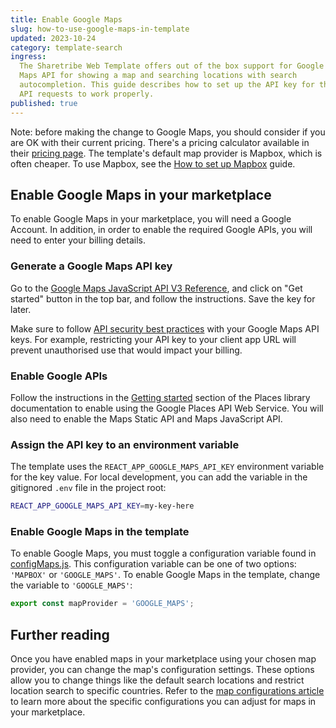 ```yaml
---
title: Enable Google Maps
slug: how-to-use-google-maps-in-template
updated: 2023-10-24
category: template-search
ingress:
  The Sharetribe Web Template offers out of the box support for Google
  Maps API for showing a map and searching locations with search
  autocompletion. This guide describes how to set up the API key for the
  API requests to work properly.
published: true
---
```


<info>

Note: before making the change to Google Maps, you should consider if
you are OK with their current pricing. There's a pricing calculator
available in their
[pricing page](https://cloud.google.com/maps-platform/pricing/). The
template's default map provider is Mapbox, which is often cheaper. To
use Mapbox, see the
[How to set up Mapbox](/template/how-to-set-up-mapbox-for-template/)
guide.

</info>

## Enable Google Maps in your marketplace

To enable Google Maps in your marketplace, you will need a Google
Account. In addition, in order to enable the required Google APIs, you
will need to enter your billing details.

### Generate a Google Maps API key

Go to the
[Google Maps JavaScript API V3 Reference](https://developers.google.com/maps/documentation/javascript/reference),
and click on "Get started" button in the top bar, and follow the
instructions. Save the key for later.

<warning>

Make sure to follow
[API security best practices](https://developers.google.com/maps/api-security-best-practices)
with your Google Maps API keys. For example, restricting your API key to
your client app URL will prevent unauthorised use that would impact your
billing.

</warning>

### Enable Google APIs

Follow the instructions in the
[Getting started](https://developers.google.com/maps/documentation/javascript/places#GetStarted)
section of the Places library documentation to enable using the Google
Places API Web Service. You will also need to enable the Maps Static API
and Maps JavaScript API.

### Assign the API key to an environment variable

The template uses the `REACT_APP_GOOGLE_MAPS_API_KEY` environment
variable for the key value. For local development, you can add the
variable in the gitignored `.env` file in the project root:

```bash
REACT_APP_GOOGLE_MAPS_API_KEY=my-key-here
```

### Enable Google Maps in the template

To enable Google Maps, you must toggle a configuration variable found in
[configMaps.js](https://github.com/sharetribe/web-template/blob/main/src/config/configMaps.js#L13).
This configuration variable can be one of two options: `'MAPBOX'` or
`'GOOGLE_MAPS'`. To enable Google Maps in the template, change the
variable to `'GOOGLE_MAPS'`:

```js
export const mapProvider = 'GOOGLE_MAPS';
```

## Further reading

Once you have enabled maps in your marketplace using your chosen map
provider, you can change the map's configuration settings. These options
allow you to change things like the default search locations and
restrict location search to specific countries. Refer to the
[map configurations article](/template/configure-maps/) to learn more
about the specific configurations you can adjust for maps in your
marketplace.
